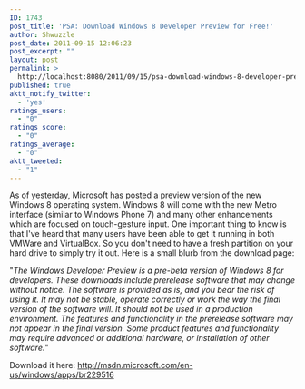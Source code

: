 ```yaml
---
ID: 1743
post_title: 'PSA: Download Windows 8 Developer Preview for Free!'
author: Shwuzzle
post_date: 2011-09-15 12:06:23
post_excerpt: ""
layout: post
permalink: >
  http://localhost:8080/2011/09/15/psa-download-windows-8-developer-preview-for-free/
published: true
aktt_notify_twitter:
  - 'yes'
ratings_users:
  - "0"
ratings_score:
  - "0"
ratings_average:
  - "0"
aktt_tweeted:
  - "1"
---
```

As of yesterday, Microsoft has posted a preview version of the new Windows 8 operating system. Windows 8 will come with the new Metro interface (similar to Windows Phone 7) and many other enhancements which are focused on touch-gesture input. One important thing to know is that I've heard that many users have been able to get it running in both VMWare and VirtualBox. So you don't need to have a fresh partition on your hard drive to simply try it out. Here is a small blurb from the download page:

"<em>The Windows Developer Preview is a pre-beta version of Windows 8 for developers. These downloads include prerelease software that may change without notice. The software is provided as is, and you bear the risk of using it. It may not be stable, operate correctly or work the way the final version of the software will. It should not be used in a production environment. The features and functionality in the prerelease software may not appear in the final version. Some product features and functionality may require advanced or additional hardware, or installation of other software.</em>"

Download it here: <a href="http://msdn.microsoft.com/en-us/windows/apps/br229516">http://msdn.microsoft.com/en-us/windows/apps/br229516</a>